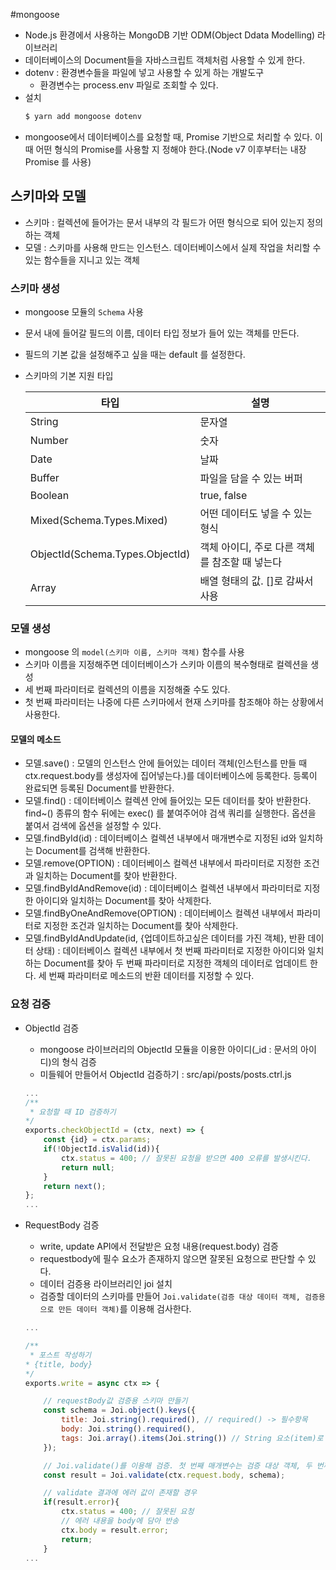 #mongoose
- Node.js 환경에서 사용하는 MongoDB 기반 ODM(Object Ddata Modelling) 라이브러리
- 데이터베이스의 Document들을 자바스크립트 객체처럼 사용할 수 있게 한다.
- dotenv : 환경변수들을 파일에 넣고 사용할 수 있게 하는 개발도구
    - 환경변수는 process.env 파일로 조회할 수 있다.
- 설치
    ```s
    $ yarn add mongoose dotenv
    ```
- mongoose에서 데이터베이스를 요청할 때, Promise 기반으로 처리할 수 있다. 이때 어떤 형식의 Promise를 사용할 지 정해야 한다.(Node v7 이후부터는 내장 Promise 를 사용)

## 스키마와 모델
- 스키마 : 컬렉션에 들어가는 문서 내부의 각 필드가 어떤 형식으로 되어 있는지 정의하는 객체
- 모델 : 스키마를 사용해 만드는 인스턴스. 데이터베이스에서 실제 작업을 처리할 수 있는 함수들을 지니고 있는 객체

### 스키마 생성
- mongoose 모듈의 `Schema` 사용
- 문서 내에 들어갈 필드의 이름, 데이터 타입 정보가 들어 있는 객체를 만든다.
- 필드의 기본 값을 설정해주고 싶을 때는 default 를 설정한다.
- 스키마의 기본 지원 타입

    |타입|설명|
    |-----|-----|
    |String|문자열|
    |Number|숫자|
    |Date|날짜|
    |Buffer|파일을 담을 수 있는 버퍼|
    |Boolean|true, false|
    |Mixed(Schema.Types.Mixed)|어떤 데이터도 넣을 수 있는 형식|
    |ObjectId(Schema.Types.ObjectId)|객체 아이디, 주로 다른 객체를 참조할 때 넣는다|
    |Array|배열 형태의 값. []로 감싸서 사용|

### 모델 생성
- mongoose 의 `model(스키마 이름, 스키마 객체)` 함수를 사용
- 스키마 이름을 지정해주면 데이터베이스가 스키마 이름의 복수형태로 컬렉션을 생성
- 세 번째 파라미터로 컬렉션의 이름을 지정해줄 수도 있다.
- 첫 번째 파라미터는 나중에 다른 스키마에서 현재 스키마를 참조해야 하는 상황에서 사용한다.

#### 모델의 메소드
- 모델.save() : 모델의 인스턴스 안에 들어있는 데이터 객체(인스턴스를 만들 때 ctx.request.body를 생성자에 집어넣는다.)를 데이터베이스에 등록한다. 등록이 완료되면 등록된 Document를 반환한다.
- 모델.find() : 데이터베이스 컬렉션 안에 들어있는 모든 데이터를 찾아 반환한다. find~() 종류의 함수 뒤에는 exec() 를 붙여주어야 검색 쿼리를 실행한다. 옵션을 붙여서 검색에 옵션을 설정할 수 있다.
- 모델.findById(id) : 데이터베이스 컬렉션 내부에서 매개변수로 지정된 id와 일치하는 Document를 검색해 반환한다.
- 모델.remove(OPTION) : 데이터베이스 컬렉션 내부에서 파라미터로 지정한 조건과 일치하는 Document를 찾아 반환한다.
- 모델.findByIdAndRemove(id) : 데이터베이스 컬렉션 내부에서 파라미터로 지정한 아이디와 일치하는 Document를 찾아 삭제한다.
- 모델.findByOneAndRemove(OPTION) : 데이터베이스 컬렉션 내부에서 파라미터로 지정한 조건과 일치하는 Document를 찾아 삭제한다.
- 모델.findByIdAndUpdate(id, {업데이트하고싶은 데이터를 가진 객체}, 반환 데이터 상태) : 데이터베이스 컬렉션 내부에서 첫 번째 파라미터로 지정한 아이디와 일치하는 Document를 찾아 두 번째 파라미터로 지정한 객체의 데이터로 업데이트 한다. 세 번째 파라미터로 메소드의 반환 데이터를 지정할 수 있다.

### 요청 검증
- ObjectId 검증
    - mongoose 라이브러리의 ObjectId 모듈을 이용한 아이디(_id : 문서의 아이디)의 형식 검증
    - 미들웨어 만들어서 ObjectId 검증하기 : src/api/posts/posts.ctrl.js
    ```javascript
    ...
    /**
     * 요청할 때 ID 검증하기
    */
    exports.checkObjectId = (ctx, next) => {
        const {id} = ctx.params;
        if(!ObjectId.isValid(id)){
            ctx.status = 400; // 잘못된 요청을 받으면 400 오류를 발생시킨다.
            return null;
        }
        return next();
    };
    ...

    ```

- RequestBody 검증
    - write, update API에서 전달받은 요청 내용(request.body) 검증
    - requestbody에 필수 요소가 존재하지 않으면 잘못된 요청으로 판단할 수 있다.
    - 데이터 검증용 라이브러리인 joi 설치
    - 검증할 데이터의 스키마를 만들어 `Joi.validate(검증 대상 데이터 객체, 검증용으로 만든 데이터 객체)`를 이용해 검사한다.
    ```javascript
    ...

    /**
     * 포스트 작성하기
    * {title, body}
    */
    exports.write = async ctx => {

        // requestBody값 검증용 스키마 만들기
        const schema = Joi.object().keys({
            title: Joi.string().required(), // required() -> 필수항목
            body: Joi.string().required(),
            tags: Joi.array().items(Joi.string()) // String 요소(item)로 가진 배열을 나타냄.
        });

        // Joi.validate()를 이용해 검증. 첫 번째 매개변수는 검증 대상 객체, 두 번째 매개변수는 검증용 스키마
        const result = Joi.validate(ctx.request.body, schema);

        // validate 결과에 에러 값이 존재할 경우
        if(result.error){
            ctx.status = 400; // 잘못된 요청
            // 에러 내용을 body에 담아 반송
            ctx.body = result.error;
            return;
        }
    ...

    ```